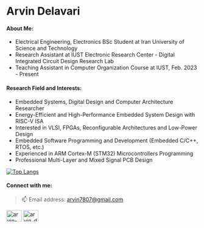 Arvin Delavari
======================================

#### About Me:
- Electrical Engineering, Electronics BSc Student at Iran University of Science and Technology
- Research Assistant at IUST Electronic Research Center - Digital Integrated Circuit Design Research Lab
- Teaching Assistant in Computer Organization Course at IUST, Feb. 2023 - Present

#### Research Field and Interests:
- Embedded Systems, Digital Design and Computer Architecture Researcher
- Energy-Efficient and High-Performance Embedded System Design with RISC-V ISA
- Interested in VLSI, FPGAs, Reconfigurable Architectures and Low-Power Design
- Embedded Software Programming and Development (Embedded C/C++, RTOS, etc.)
- Experienced in ARM Cortex-M (STM32) Microcontrollers Programming
- Professional Multi-Layer and Mixed Signal PCB Design

[![Top Langs](https://github-readme-stats.vercel.app/api/top-langs/?username=ArvinDelavari&layout=compact&theme=highcontrast&hide_border=true&langs_count=8)](https://github.com/anuraghazra/github-readme-stats) 

#### Connect with me:

> 📫 Email address: arvin7807@gmail.com

<p align="left">
<a href="https://linkedin.com/in/arvin-delavari" target="blank"><img align="center" src="https://raw.githubusercontent.com/rahuldkjain/github-profile-readme-generator/master/src/images/icons/Social/linked-in-alt.svg" alt="arvin-delavari" height="30" width="40" /></a>
<a href="https://instagram.com/arvin_delavari" target="blank"><img align="center" src="https://raw.githubusercontent.com/rahuldkjain/github-profile-readme-generator/master/src/images/icons/Social/instagram.svg" alt="arvin_delavari" height="30" width="40" /></a>
</p>


